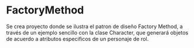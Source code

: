 # FactoryMethod
Se crea proyecto donde se ilustra el patron de diseño Factory Method, a través de un ejemplo sencillo con la clase 
Character, que generará objetos de acuerdo a atributos especificos de un personaje de rol.
